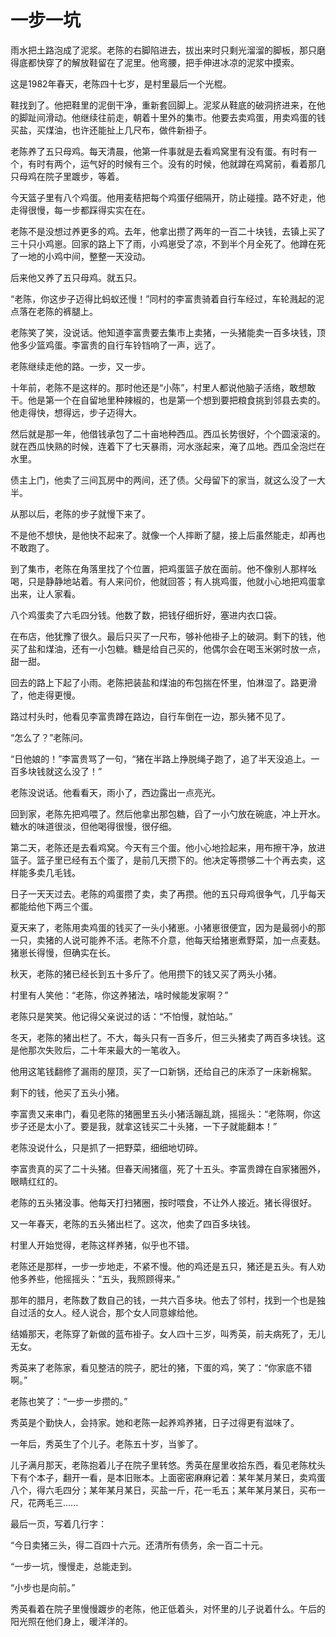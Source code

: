 # 一步一坑

雨水把土路泡成了泥浆。老陈的右脚陷进去，拔出来时只剩光溜溜的脚板，那只磨得底都快穿了的解放鞋留在了泥里。他弯腰，把手伸进冰凉的泥浆中摸索。

这是1982年春天，老陈四十七岁，是村里最后一个光棍。

鞋找到了。他把鞋里的泥倒干净，重新套回脚上。泥浆从鞋底的破洞挤进来，在他的脚趾间滑动。他继续往前走，朝着十里外的集市。他要去卖鸡蛋，用卖鸡蛋的钱买盐，买煤油，也许还能扯上几尺布，做件新褂子。

老陈养了五只母鸡。每天清晨，他第一件事就是去看鸡窝里有没有蛋。有时有一个，有时有两个，运气好的时候有三个。没有的时候，他就蹲在鸡窝前，看着那几只母鸡在院子里踱步，等着。

今天篮子里有八个鸡蛋。他用麦秸把每个鸡蛋仔细隔开，防止碰撞。路不好走，他走得很慢，每一步都踩得实实在在。

老陈不是没想过养更多的鸡。去年，他拿出攒了两年的一百二十块钱，去镇上买了三十只小鸡崽。回家的路上下了雨，小鸡崽受了凉，不到半个月全死了。他蹲在死了一地的小鸡中间，整整一天没动。

后来他又养了五只母鸡。就五只。

“老陈，你这步子迈得比蚂蚁还慢！”同村的李富贵骑着自行车经过，车轮溅起的泥点落在老陈的裤腿上。

老陈笑了笑，没说话。他知道李富贵要去集市上卖猪，一头猪能卖一百多块钱，顶他多少篮鸡蛋。李富贵的自行车铃铛响了一声，远了。

老陈继续走他的路。一步，又一步。

十年前，老陈不是这样的。那时他还是“小陈”，村里人都说他脑子活络，敢想敢干。他是第一个在自留地里种辣椒的，也是第一个想到要把粮食挑到邻县去卖的。他走得快，想得远，步子迈得大。

然后就是那一年，他借钱承包了二十亩地种西瓜。西瓜长势很好，个个圆滚滚的。就在西瓜快熟的时候，连着下了七天暴雨，河水涨起来，淹了瓜地。西瓜全泡烂在水里。

债主上门，他卖了三间瓦房中的两间，还了债。父母留下的家当，就这么没了一大半。

从那以后，老陈的步子就慢下来了。

不是他不想快，是他快不起来了。就像一个人摔断了腿，接上后虽然能走，却再也不敢跑了。

到了集市，老陈在角落里找了个位置，把鸡蛋篮子放在面前。他不像别人那样吆喝，只是静静地站着。有人来问价，他就回答；有人挑鸡蛋，他就小心地把鸡蛋拿出来，让人家看。

八个鸡蛋卖了六毛四分钱。他数了数，把钱仔细折好，塞进内衣口袋。

在布店，他犹豫了很久。最后只买了一尺布，够补他褂子上的破洞。剩下的钱，他买了盐和煤油，还有一小包糖。糖是给自己买的，他偶尔会在喝玉米粥时放一点，甜一甜。

回去的路上下起了小雨。老陈把装盐和煤油的布包揣在怀里，怕淋湿了。路更滑了，他走得更慢。

路过村头时，他看见李富贵蹲在路边，自行车倒在一边，那头猪不见了。

“怎么了？”老陈问。

“日他娘的！”李富贵骂了一句，“猪在半路上挣脱绳子跑了，追了半天没追上。一百多块钱就这么没了！”

老陈没说话。他看看天，雨小了，西边露出一点亮光。

回到家，老陈先把鸡喂了。然后他拿出那包糖，舀了一小勺放在碗底，冲上开水。糖水的味道很淡，但他喝得很慢，很仔细。

第二天，老陈还是去看鸡窝。今天有三个蛋。他小心地捡起来，用布擦干净，放进篮子。篮子里已经有五个蛋了，是前几天攒下的。他决定等攒够二十个再去卖，这样能多卖几毛钱。

日子一天天过去。老陈的鸡蛋攒了卖，卖了再攒。他的五只母鸡很争气，几乎每天都能给他下两三个蛋。

夏天来了，老陈用卖鸡蛋的钱买了一头小猪崽。小猪崽很便宜，因为是最弱小的那一只，卖猪的人说可能养不活。老陈不介意，他每天给猪崽煮野菜，加一点麦麸。猪崽长得慢，但确实在长。

秋天，老陈的猪已经长到五十多斤了。他用攒下的钱又买了两头小猪。

村里有人笑他：“老陈，你这养猪法，啥时候能发家啊？”

老陈只是笑笑。他记得父亲说过的话：“不怕慢，就怕站。”

冬天，老陈的猪出栏了。不大，每头只有一百多斤，但三头猪卖了两百多块钱。这是他那次失败后，二十年来最大的一笔收入。

他用这笔钱翻修了漏雨的屋顶，买了一口新锅，还给自己的床添了一床新棉絮。

剩下的钱，他买了五头小猪。

李富贵又来串门，看见老陈的猪圈里五头小猪活蹦乱跳，摇摇头：“老陈啊，你这步子还是太小了。要是我，就拿这钱买二十头猪，一下子就能翻本！”

老陈没说什么，只是抓了一把野菜，细细地切碎。

李富贵真的买了二十头猪。但春天闹猪瘟，死了十五头。李富贵蹲在自家猪圈外，眼睛红红的。

老陈的五头猪没事。他每天打扫猪圈，按时喂食，不让外人接近。猪长得很好。

又一年春天，老陈的五头猪出栏了。这次，他卖了四百多块钱。

村里人开始觉得，老陈这样养猪，似乎也不错。

老陈还是那样，一步一步地走，不紧不慢。他的鸡还是五只，猪还是五头。有人劝他多养些，他摇摇头：“五头，我照顾得来。”

那年的腊月，老陈数了数自己的钱，一共六百多块。他去了邻村，找到一个也是独自过活的女人。经人说合，那个女人同意嫁给他。

结婚那天，老陈穿了新做的蓝布褂子。女人四十三岁，叫秀英，前夫病死了，无儿无女。

秀英来了老陈家，看见整洁的院子，肥壮的猪，下蛋的鸡，笑了：“你家底不错啊。”

老陈也笑了：“一步一步攒的。”

秀英是个勤快人，会持家。她和老陈一起养鸡养猪，日子过得更有滋味了。

一年后，秀英生了个儿子。老陈五十岁，当爹了。

儿子满月那天，老陈抱着儿子在院子里转悠。秀英在屋里收拾东西，看见老陈枕头下有个本子，翻开一看，是本旧账本。上面密密麻麻记着：某年某月某日，卖鸡蛋八个，得六毛四分；某年某月某日，买盐一斤，花一毛五；某年某月某日，买布一尺，花两毛三......

最后一页，写着几行字：

“今日卖猪三头，得二百四十六元。还清所有债务，余一百二十元。

“一步一坑，慢慢走，总能走到。

“小步也是向前。”

秀英看着在院子里慢慢踱步的老陈，他正低着头，对怀里的儿子说着什么。午后的阳光照在他们身上，暖洋洋的。
